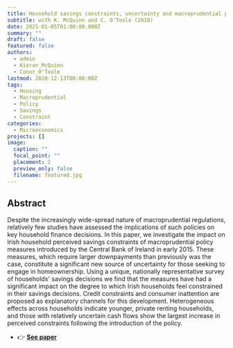 ```yaml
---
title: Household savings constraints, uncertainty and macroprudential policy
subtitle: with K. McQuinn and C. O'Toole (2018)
date: 2021-01-05T01:00:00.000Z
summary: ""
draft: false
featured: false
authors:
  - admin
  - Kieran_McQuinn
  - Conor_O'Toole
lastmod: 2020-12-13T00:00:00Z
tags:
  - Housing
  - Macroprudential
  - Policy
  - Savings
  - Constraint
categories:
  - Microeconomics
projects: []
image:
  caption: ""
  focal_point: ""
  placement: 2
  preview_only: false
  filename: featured.jpg
---
```

## Abstract

Despite the increasingly wide-spread nature of macroprudential regulations, relatively few studies have assessed the implications of such policies on key household finance decisions. In this paper, we investigate the impact on Irish household perceived savings constraints of macroprudential policy measures introduced by the Central Bank of Ireland in early 2015. These measures, which require larger downpayments than previously was the case, constitute a significant new source of uncertainty for those seeking to engage in homeownership. Using a unique, nationally representative survey of households' savings decisions we find that the measures have had a significant impact on the degree to which Irish households feel constrained in their savings decisions. Credit constraints and consumer inattention are proposed as explanatory channels for this development. Heterogeneous effects across households indicate younger, private renting households, and those with relatively uncertain cash flows show the largest increase in perceived constraints following the introduction of the policy.

* 👉 **[](https://www.esri.ie/publications/household-savings-constraints-uncertainty-and-macroprudential-policy)[See paper](https://www.esri.ie/publications/household-savings-constraints-uncertainty-and-macroprudential-policy)**